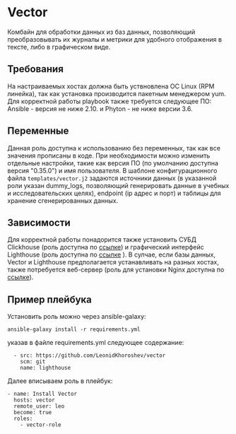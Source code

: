 Vector
=========

Комбайн для обработки данных из баз данных, позволяющий преобразовывать их журналы и метрики для удобного отображения в тексте, либо в графическом виде.

Требования
------------

На настраиваемых хостах должна быть уствновлена ОС Linux (RPM линейка), так как установка производится пакетным менеджером yum. Для корректной работы playbook также требуется следующее ПО: Ansible - версия не ниже 2.10.
и Phyton - не ниже версии 3.6.

Переменные
--------------

Данная роль доступна к использованию без переменных, так как все значения прописаны в коде. При необходимости можно изменить отдельные настройки, такие как версия ПО (по умолчанию доступна версия "0.35.0") и имя пользователя. В шаблоне конфигурационного файла `templates/vector.j2` задаются источники данных (в указанной роли указан  dummy_logs, позволяющий генерировать данные в учебных и исследовательских целях), endpoint (ip адрес и порт) и таблицы для хранение сгенерированных данных.


Зависимости
------------

Для корректной работы понадорится также установить СУБД Clickhouse (роль доступна по [ссылке](https://github.com/LeonidKhoroshev/clickhouse-role)) и графический интерфейc Lighthouse (роль доступна по [ссылке](https://github.com/LeonidKhoroshev/lighthouse) ). В сулчае, если базы данных, Vector и Lighthouse предполагается устанавливать на разных хостах, также потребуется веб-сервер (роль для установки Nginx доступна по [ссылке](https://github.com/LeonidKhoroshev/nginx)).

Пример плейбука
----------------

Установить роль можно через ansible-galaxy:
```
ansible-galaxy install -r requirements.yml
```

указав в файле requirements.yml cледующее содержание:
```
  - src: https://github.com/LeonidKhoroshev/vector
    scm: git
    name: lighthouse
```

Далее вписываем роль в плейбук:
```
- name: Install Vector
  hosts: vector
  remote_user: leo
  become: true
  roles:
    - vector-role
```
